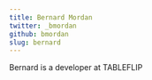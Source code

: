 ```yaml
---
title: Bernard Mordan
twitter: _bmordan
github: bmordan
slug: bernard
---
```


Bernard is a developer at TABLEFLIP
